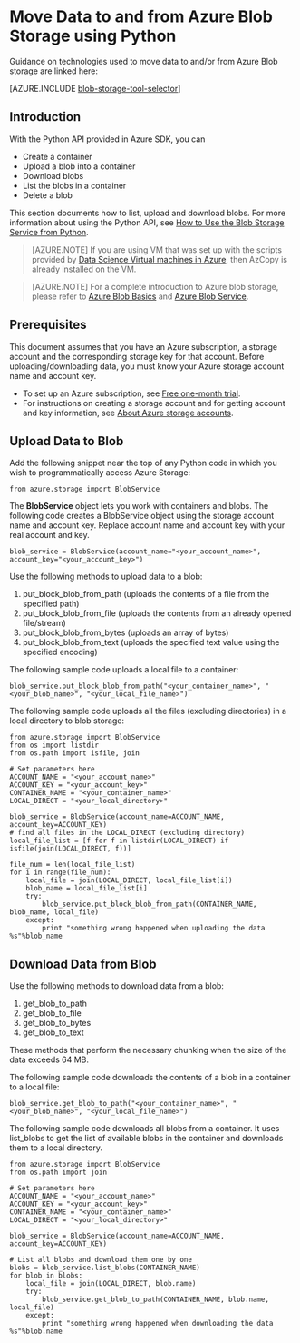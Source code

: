 <properties 
	pageTitle="Move Data to and from Azure Blob Storage using Python | Microsoft Azure" 
	description="Move Data to and from Azure Blob Storage using Python" 
	services="machine-learning,storage" 
	documentationCenter="" 
	authors="bradsev" 
	manager="paulettm" 
	editor="cgronlun" />

<tags 
	ms.service="machine-learning" 
	ms.workload="data-services" 
	ms.tgt_pltfrm="na" 
	ms.devlang="na" 
	ms.topic="article" 
	ms.date="09/23/2015" 
	ms.author="bradsev" />

# Move Data to and from Azure Blob Storage using Python

Guidance on technologies used to move data to and/or from Azure Blob storage are linked here:

[AZURE.INCLUDE [blob-storage-tool-selector](../../includes/machine-learning-blob-storage-tool-selector.md)]

## Introduction

With the Python API provided in Azure SDK, you can

- Create a container
- Upload a blob into a container
- Download blobs
- List the blobs in a container
- Delete a blob

This section documents how to list, upload and download blobs. For more information about using the Python API, see [How to Use the Blob Storage Service from Python](../storage-python-how-to-use-blob-storage.md). 

> [AZURE.NOTE] If you are using VM that was set up with the scripts provided by [Data Science Virtual machines in Azure](machine-learning-data-science-virtual-machines.md), then AzCopy is already installed on the VM.

> [AZURE.NOTE] For a complete introduction to Azure blob storage, please refer to [Azure Blob Basics](../storage-dotnet-how-to-use-blobs.md) and  [Azure Blob Service](https://msdn.microsoft.com/library/azure/dd179376.aspx). 

## Prerequisites

This document assumes that you have an Azure subscription, a storage account and the corresponding storage key for that account. Before uploading/downloading data, you must know your Azure storage account name and account key. 

- To set up an Azure subscription, see [Free one-month trial](https://azure.microsoft.com/en-us/pricing/free-trial/).
- For instructions on creating a storage account and for getting account and key information, see [About Azure storage accounts](../storage-create-storage-account.md).

## Upload Data to Blob

Add the following snippet near the top of any Python code in which you wish to programmatically access Azure Storage:

	from azure.storage import BlobService

The **BlobService** object lets you work with containers and blobs. The following code creates a BlobService object using the storage account name and account key. Replace account name and account key with your real account and key.
	
	blob_service = BlobService(account_name="<your_account_name>", account_key="<your_account_key>")

Use the following methods to upload data to a blob:
 
1. put\_block\_blob\_from\_path (uploads the contents of a file from the specified path)
2. put\_block_blob\_from\_file (uploads the contents from an already opened file/stream)
3. put\_block\_blob\_from\_bytes (uploads an array of bytes)
4. put\_block\_blob\_from\_text (uploads the specified text value using the specified encoding)
 
The following sample code uploads a local file to a container:
	
	blob_service.put_block_blob_from_path("<your_container_name>", "<your_blob_name>", "<your_local_file_name>")

The following sample code uploads all the files (excluding directories) in a local directory to blob storage:

	from azure.storage import BlobService
	from os import listdir
	from os.path import isfile, join
	
	# Set parameters here
	ACCOUNT_NAME = "<your_account_name>"
	ACCOUNT_KEY = "<your_account_key>"
	CONTAINER_NAME = "<your_container_name>"
	LOCAL_DIRECT = "<your_local_directory>"		
	
	blob_service = BlobService(account_name=ACCOUNT_NAME, account_key=ACCOUNT_KEY)
	# find all files in the LOCAL_DIRECT (excluding directory)
	local_file_list = [f for f in listdir(LOCAL_DIRECT) if isfile(join(LOCAL_DIRECT, f))]
	
	file_num = len(local_file_list)
	for i in range(file_num):
	    local_file = join(LOCAL_DIRECT, local_file_list[i])
	    blob_name = local_file_list[i]
	    try:
	        blob_service.put_block_blob_from_path(CONTAINER_NAME, blob_name, local_file)
	    except:
	        print "something wrong happened when uploading the data %s"%blob_name

## Download Data from Blob

Use the following methods to download data from a blob:
1. get\_blob\_to\_path
2. get\_blob\_to\_file
3. get\_blob\_to\_bytes
4. get\_blob\_to\_text 

These methods that perform the necessary chunking when the size of the data exceeds 64 MB. 

The following sample code downloads the contents of a blob in a container to a local file: 

	blob_service.get_blob_to_path("<your_container_name>", "<your_blob_name>", "<your_local_file_name>")

The following sample code downloads all blobs from a container. It uses list\_blobs to get the list of available blobs in the container and downloads them to a local directory. 

	from azure.storage import BlobService
	from os.path import join
	
	# Set parameters here
	ACCOUNT_NAME = "<your_account_name>"
	ACCOUNT_KEY = "<your_account_key>"
	CONTAINER_NAME = "<your_container_name>"
	LOCAL_DIRECT = "<your_local_directory>"		
	
	blob_service = BlobService(account_name=ACCOUNT_NAME, account_key=ACCOUNT_KEY)
	
	# List all blobs and download them one by one
	blobs = blob_service.list_blobs(CONTAINER_NAME)
	for blob in blobs:
	    local_file = join(LOCAL_DIRECT, blob.name)
	    try:
	        blob_service.get_blob_to_path(CONTAINER_NAME, blob.name, local_file)
	    except:
	        print "something wrong happened when downloading the data %s"%blob.name


